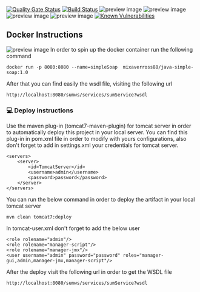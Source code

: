 [![Quality Gate Status](https://sonarcloud.io/api/project_badges/measure?project=mixaverros88_dockerized-simple-soap&metric=alert_status)](https://sonarcloud.io/dashboard?id=mixaverros88_dockerized-simple-soap)
[![Build Status](https://travis-ci.com/mixaverros88/dockerized-simple-soap.svg?branch=master)](https://travis-ci.com/mixaverros88/simple-soap)
![preview image](https://img.shields.io/github/followers/mixaverros88?label=Follow&style=plastic)
![preview image](https://img.shields.io/github/forks/mixaverros88/simple-soap?style=plastic)
![preview image](https://img.shields.io/github/stars/mixaverros88/simple-soap?style=plastic)
![preview image](https://img.shields.io/github/watchers/mixaverros88/simple-soap?style=plastic)
[![Known Vulnerabilities](https://snyk.io/test/github/mixaverros88/simple-soap/badge.svg?targetFile=pom.xml)](https://snyk.io/test/github/mixaverros88/simple-soap?targetFile=pom.xml)

## Docker Instructions ##
![preview image](https://github.com/mixaverros88/simple-soap/blob/master/icons/dockerIcon.png) In order to spin up the docker container run the following command
````
docker run -p 8080:8080 --name=simpleSoap  mixaverross88/java-simple-soap:1.0
````
After that you can find easily the wsdl file, visiting the following url
````
http://localhost:8080/sumws/services/sumService?wsdl
````

### :computer: Deploy instructions ###
Use the maven plug-in (tomcat7-maven-plugin) for tomcat server in order to automatically deploy this project in your local server. You can find this plug-in in pom.xml file in order to modify with yours configurations, also don't forget to add in settings.xml your credentials for tomcat server.
```
<servers>
    <server>
        <id>TomcatServer</id>
        <username>admin</username>
        <password>password</password>
    </server>
</servers>
```
You can run the below command in order to deploy the artifact in your local tomcat server
```
mvn clean tomcat7:deploy
```
In tomcat-user.xml don't forget to add the below user
```
<role rolename="admin"/>
<role rolename="manager-script"/>
<role rolename="manager-jmx"/>
<user username="admin" password="password" roles="manager-gui,admin,manager-jmx,manager-script"/>
```

After the deploy visit the following url in order to get the WSDL file
```
http://localhost:8080/sumws/services/sumService?wsdl
```
